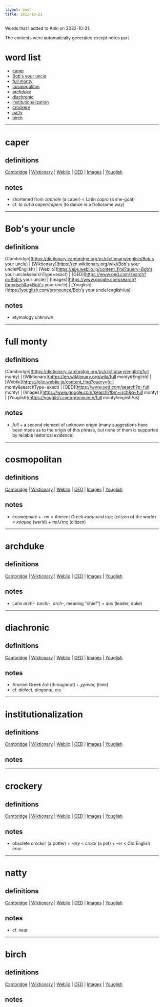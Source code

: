 ```yaml
---
layout: post
title: 2022-10-21
---
```


Words that I added to Anki on 2022-10-21.

The contents were automatically generated except notes part.
# word list
- [caper](#caper)
- [Bob's your uncle](#bobs-your-uncle)
- [full monty](#full-monty)
- [cosmopolitan](#cosmopolitan)
- [archduke](#archduke)
- [diachronic](#diachronic)
- [institutionalization](#institutionalization)
- [crockery](#crockery)
- [natty](#natty)
- [birch](#birch)

---

# caper
## definitions
[Cambridge](https://dictionary.cambridge.org/us/dictionary/english/caper)
|
[Wiktionary](https://en.wiktionary.org/wiki/caper#English)
|
[Weblio](https://ejje.weblio.jp/content_find?query=caper&searchType=exact)
|
[OED](https://www.oed.com/search?q=caper)
|
[Images](https://www.google.com/search?tbm=isch&q=caper)
|
[Youglish](https://youglish.com/pronounce/caper/english/us)

## notes
- shortened from *capriole* (a caper) &lt; Latin *capra* (a she-goat)
- cf. *to cut a caper/capers* (to dance in a frolicsome way)

---

# Bob's your uncle
## definitions
[Cambridge](https://dictionary.cambridge.org/us/dictionary/english/Bob's your uncle)
|
[Wiktionary](https://en.wiktionary.org/wiki/Bob's your uncle#English)
|
[Weblio](https://ejje.weblio.jp/content_find?query=Bob's your uncle&searchType=exact)
|
[OED](https://www.oed.com/search?q=Bob's your uncle)
|
[Images](https://www.google.com/search?tbm=isch&q=Bob's your uncle)
|
[Youglish](https://youglish.com/pronounce/Bob's your uncle/english/us)

## notes
- etymology unknown

---

# full monty
## definitions
[Cambridge](https://dictionary.cambridge.org/us/dictionary/english/full monty)
|
[Wiktionary](https://en.wiktionary.org/wiki/full monty#English)
|
[Weblio](https://ejje.weblio.jp/content_find?query=full monty&searchType=exact)
|
[OED](https://www.oed.com/search?q=full monty)
|
[Images](https://www.google.com/search?tbm=isch&q=full monty)
|
[Youglish](https://youglish.com/pronounce/full monty/english/us)

## notes
- *full* + a second element of unknown origin (many suggestions have been made as to the origin of this phrase, but none of them is supported by reliable historical evidence)

---

# cosmopolitan
## definitions
[Cambridge](https://dictionary.cambridge.org/us/dictionary/english/cosmopolitan)
|
[Wiktionary](https://en.wiktionary.org/wiki/cosmopolitan#English)
|
[Weblio](https://ejje.weblio.jp/content_find?query=cosmopolitan&searchType=exact)
|
[OED](https://www.oed.com/search?q=cosmopolitan)
|
[Images](https://www.google.com/search?tbm=isch&q=cosmopolitan)
|
[Youglish](https://youglish.com/pronounce/cosmopolitan/english/us)

## notes
- *cosmopolite* + *-an* &lt; Ancient Greek *κοσμοπολίτης* (citizen of the world) &lt; *κόσμος* (world) + *πολίτης* (citizen)

---

# archduke
## definitions
[Cambridge](https://dictionary.cambridge.org/us/dictionary/english/archduke)
|
[Wiktionary](https://en.wiktionary.org/wiki/archduke#English)
|
[Weblio](https://ejje.weblio.jp/content_find?query=archduke&searchType=exact)
|
[OED](https://www.oed.com/search?q=archduke)
|
[Images](https://www.google.com/search?tbm=isch&q=archduke)
|
[Youglish](https://youglish.com/pronounce/archduke/english/us)

## notes
- Latin *archi-* (*archi-*, *arch-*, meaning "chief") + *dux* (leader, duke)

---

# diachronic
## definitions
[Cambridge](https://dictionary.cambridge.org/us/dictionary/english/diachronic)
|
[Wiktionary](https://en.wiktionary.org/wiki/diachronic#English)
|
[Weblio](https://ejje.weblio.jp/content_find?query=diachronic&searchType=exact)
|
[OED](https://www.oed.com/search?q=diachronic)
|
[Images](https://www.google.com/search?tbm=isch&q=diachronic)
|
[Youglish](https://youglish.com/pronounce/diachronic/english/us)

## notes
- Anceint Greek *διά* (throughout) + *χρόνος* (time)
- cf. *dialect*, *diagonal*, etc.

---

# institutionalization
## definitions
[Cambridge](https://dictionary.cambridge.org/us/dictionary/english/institutionalization)
|
[Wiktionary](https://en.wiktionary.org/wiki/institutionalization#English)
|
[Weblio](https://ejje.weblio.jp/content_find?query=institutionalization&searchType=exact)
|
[OED](https://www.oed.com/search?q=institutionalization)
|
[Images](https://www.google.com/search?tbm=isch&q=institutionalization)
|
[Youglish](https://youglish.com/pronounce/institutionalization/english/us)

## notes

---

# crockery
## definitions
[Cambridge](https://dictionary.cambridge.org/us/dictionary/english/crockery)
|
[Wiktionary](https://en.wiktionary.org/wiki/crockery#English)
|
[Weblio](https://ejje.weblio.jp/content_find?query=crockery&searchType=exact)
|
[OED](https://www.oed.com/search?q=crockery)
|
[Images](https://www.google.com/search?tbm=isch&q=crockery)
|
[Youglish](https://youglish.com/pronounce/crockery/english/us)

## notes
- obsolete *crocker* (a potter) + *-ery* &lt; *crock* (a pot) + *-er* &lt; Old English *croc*

---

# natty
## definitions
[Cambridge](https://dictionary.cambridge.org/us/dictionary/english/natty)
|
[Wiktionary](https://en.wiktionary.org/wiki/natty#English)
|
[Weblio](https://ejje.weblio.jp/content_find?query=natty&searchType=exact)
|
[OED](https://www.oed.com/search?q=natty)
|
[Images](https://www.google.com/search?tbm=isch&q=natty)
|
[Youglish](https://youglish.com/pronounce/natty/english/us)

## notes
- cf. *neat*

---

# birch
## definitions
[Cambridge](https://dictionary.cambridge.org/us/dictionary/english/birch)
|
[Wiktionary](https://en.wiktionary.org/wiki/birch#English)
|
[Weblio](https://ejje.weblio.jp/content_find?query=birch&searchType=exact)
|
[OED](https://www.oed.com/search?q=birch)
|
[Images](https://www.google.com/search?tbm=isch&q=birch)
|
[Youglish](https://youglish.com/pronounce/birch/english/us)

## notes

